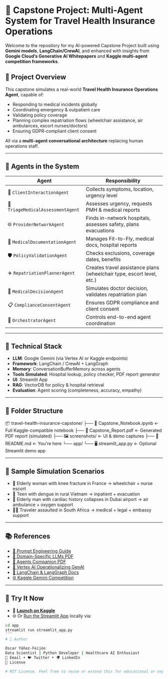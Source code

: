 # 🧠 Capstone Project: Multi-Agent System for Travel Health Insurance Operations

Welcome to the repository for my AI-powered Capstone Project built using **Gemini models**, **LangChain/CrewAI**, and enhanced with insights from **Google Cloud’s Generative AI Whitepapers** and **Kaggle multi-agent competition frameworks**.

## 🚀 Project Overview

This capstone simulates a real-world **Travel Health Insurance Operations Agent**, capable of:

- Responding to medical incidents globally
- Coordinating emergency & outpatient care
- Validating policy coverage
- Planning complex repatriation flows (wheelchair assistance, air ambulances, escort nurses/doctors)
- Ensuring GDPR-compliant client consent

All via a **multi-agent conversational architecture** replacing human operations staff.

---

## 🧩 Agents in the System

| Agent                    | Responsibility |
|-------------------------|----------------|
| 🤝 `ClientInteractionAgent` | Collects symptoms, location, urgency level |
| 🏥 `TriageMedicalAssessmentAgent` | Assesses urgency, requests PMH & medical reports |
| 🌐 `ProviderNetworkAgent` | Finds in-network hospitals, assesses safety, plans evacuations |
| 📄 `MedicalDocumentationAgent` | Manages Fit-to-Fly, medical docs, hospital reports |
| 🛡️ `PolicyValidationAgent` | Checks exclusions, coverage dates, benefits |
| ✈️ `RepatriationPlannerAgent` | Creates travel assistance plans (wheelchair type, escort level, etc.) |
| 🧠 `MedicalDecisionAgent` | Simulates doctor decision, validates repatriation plan |
| 📋 `ComplianceConsentAgent` | Ensures GDPR compliance and client consent |
| 🧭 `OrchestratorAgent` | Controls end-to-end agent coordination |

---

## 🧠 Technical Stack

- **LLM**: Google Gemini (via Vertex AI or Kaggle endpoints)
- **Framework**: LangChain / CrewAI + LangGraph
- **Memory**: ConversationBufferMemory across agents
- **Tools Simulated**: Hospital lookup, policy checker, PDF report generator
- **UI**: Streamlit App
- **RAG**: VectorDB for policy & hospital retrieval
- **Evaluation**: Agent scoring (completeness, accuracy, empathy)

---

## 📁 Folder Structure
📦 travel-health-insurance-capstone/ ├── 📓 Capstone_Notebook.ipynb ← Full Kaggle-compatible notebook ├── 📄 Capstone_Report.pdf ← Generated PDF report (simulated) ├── 🖼️ screenshots/ ← UI & demo captures ├── 📝 README.md ← You're here └── app/ └── 🖥️ streamlit_app.py ← Optional Streamlit demo app


---

## 🧪 Sample Simulation Scenarios

- 🧓 Elderly woman with knee fracture in France → wheelchair + nurse escort
- 🌴 Teen with dengue in rural Vietnam → inpatient + evacuation
- 🛬 Elderly man with cardiac history collapses in Dubai airport → air ambulance + oxygen support
- 🕵️‍♀️ Traveler assaulted in South Africa → medical + legal + embassy support

---

## 📚 References

- [📘 Prompt Engineering Guide](https://developers.google.com/machine-learning/prompt-engineering)
- [🧾 Domain-Specific LLMs PDF](#)
- [🔗 Agents Companion PDF](#)
- [🤖 Vertex AI Operationalizing GenAI](#)
- [📍 LangChain & LangGraph Docs](https://docs.langchain.com/)
- [🌐 Kaggle Gemini Competition](https://www.kaggle.com/competitions/multimodal-multi-agent/overview)

---

## 💬 Try It Now

- 🔗 [**Launch on Kaggle**](#)
- 🌐 Or [Run the Streamlit App](#) locally via:

```bash
cd app
streamlit run streamlit_app.py
´´´ 
# 👋 Author

Oscar Yáñez-Feijóo
Data Scientist | Python Developer | Healthcare AI Enthusiast
📧 Email • 🐦 Twitter • 🌍 LinkedIn
📝 License

# MIT License. Feel free to reuse or extend this for educational or experimental purposes.
